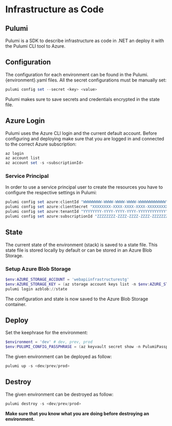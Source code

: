 # Infrastructure as Code

## Pulumi

Pulumi is a SDK to describe infrastructure as code in .NET an deploy it with the Pulumi CLI tool to Azure.

## Configuration

The configuration for each environment can be found in the Pulumi.{environment}.yaml files. All the secret configurations must be manually set:

```powershell
pulumi config set --secret <key> <value>
```

Pulumi makes sure to save secrets and credentials encrypted in the state file.

## Azure Login

Pulumi uses the Azure CLI login and the current default account. Before configuring and deploying make sure that you are logged in and connected to the correct Azure subscription:

```powershell
az login
az account list
az account set -s <subscriptionId>
```

### Service Principal

In order to use a service principal user to create the resources you have to configure the respective settings in Pulumi:

```powershell
pulumi config set azure:clientId "WWWWWWWW-WWWW-WWWW-WWWW-WWWWWWWWWWWW"
pulumi config set azure:clientSecret "XXXXXXXX-XXXX-XXXX-XXXX-XXXXXXXXXXXX" --secret
pulumi config set azure:tenantId "YYYYYYYY-YYYY-YYYY-YYYY-YYYYYYYYYYYY"
pulumi config set azure:subscriptionId "ZZZZZZZZ-ZZZZ-ZZZZ-ZZZZ-ZZZZZZZZZZZZ"
```

## State

The current state of the environment (stack) is saved to a state file. This state file is stored locally by default or can be stored in an Azure Blob Storage.

### Setup Azure Blob Storage

```powershell
$env:AZURE_STORAGE_ACCOUNT = 'webapiinfrastructurestg'
$env:AZURE_STORAGE_KEY = (az storage account keys list -n $env:AZURE_STORAGE_ACCOUNT --query "[0].value" -o tsv)
pulumi login azblob://state
```

The configuration and state is now saved to the Azure Blob Storage container.

## Deploy

Set the keephrase for the environment:

```powershell
$environment = 'dev' # dev, prev, prod
$env:PULUMI_CONFIG_PASSPHRASE = (az keyvault secret show -n PulumiPassphrase --vault-name webapi-$environment-euw-kv --query value -o tsv)
```

The given environment can be deployed as follow:

```powershell
pulumi up -s <dev/prev/prod>
```

## Destroy

The given environment can be destroyed as follow:

```powershell
pulumi destroy -s <dev/prev/prod>
```

**Make sure that you know what you are doing before destroying an environment.**
